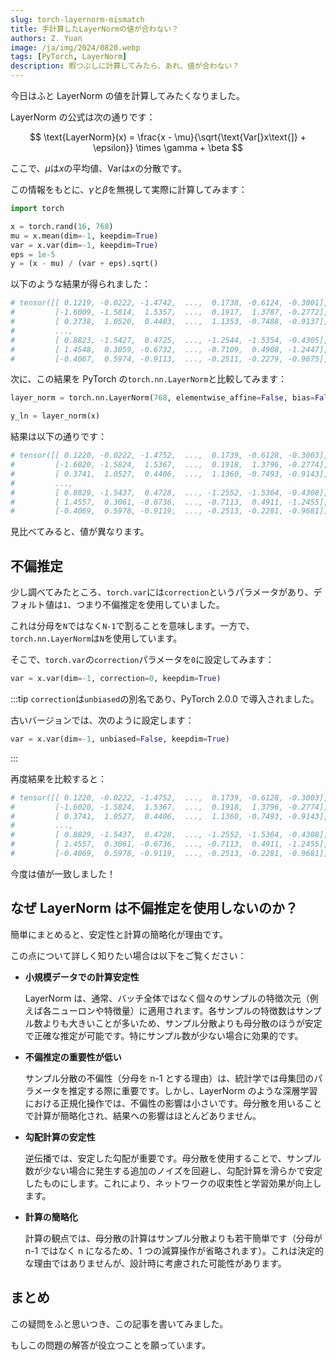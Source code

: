 ```yaml
---
slug: torch-layernorm-mismatch
title: 手計算したLayerNormの値が合わない？
authors: Z. Yuan
image: /ja/img/2024/0820.webp
tags: [PyTorch, LayerNorm]
description: 暇つぶしに計算してみたら、あれ、値が合わない？
---
```


今日はふと LayerNorm の値を計算してみたくなりました。

<!-- truncate -->

LayerNorm の公式は次の通りです：

$$
\text{LayerNorm}(x) = \frac{x - \mu}{\sqrt{\text{Var[}x\text{]} + \epsilon}} \times \gamma + \beta
$$

ここで、$\mu$は$x$の平均値、$\text{Var}$は$x$の分散です。

この情報をもとに、$\gamma$と$\beta$を無視して実際に計算してみます：

```python
import torch

x = torch.rand(16, 768)
mu = x.mean(dim=-1, keepdim=True)
var = x.var(dim=-1, keepdim=True)
eps = 1e-5
y = (x - mu) / (var + eps).sqrt()
```

以下のような結果が得られました：

```python
# tensor([[ 0.1219, -0.0222, -1.4742,  ...,  0.1738, -0.6124, -0.3001],
#         [-1.6009, -1.5814,  1.5357,  ...,  0.1917,  1.3787, -0.2772],
#         [ 0.3738,  1.0520,  0.4403,  ...,  1.1353, -0.7488, -0.9137],
#         ...,
#         [ 0.8823, -1.5427,  0.4725,  ..., -1.2544, -1.5354, -0.4305],
#         [ 1.4548,  0.3059, -0.6732,  ..., -0.7109,  0.4908, -1.2447],
#         [-0.4067,  0.5974, -0.9113,  ..., -0.2511, -0.2279, -0.9675]])
```

次に、この結果を PyTorch の`torch.nn.LayerNorm`と比較してみます：

```python
layer_norm = torch.nn.LayerNorm(768, elementwise_affine=False, bias=False)

y_ln = layer_norm(x)
```

結果は以下の通りです：

```python
# tensor([[ 0.1220, -0.0222, -1.4752,  ...,  0.1739, -0.6128, -0.3003],
#         [-1.6020, -1.5824,  1.5367,  ...,  0.1918,  1.3796, -0.2774],
#         [ 0.3741,  1.0527,  0.4406,  ...,  1.1360, -0.7493, -0.9143],
#         ...,
#         [ 0.8829, -1.5437,  0.4728,  ..., -1.2552, -1.5364, -0.4308],
#         [ 1.4557,  0.3061, -0.6736,  ..., -0.7113,  0.4911, -1.2455],
#         [-0.4069,  0.5978, -0.9119,  ..., -0.2513, -0.2281, -0.9681]])
```

見比べてみると、値が異なります。

## 不偏推定

少し調べてみたところ、`torch.var`には`correction`というパラメータがあり、デフォルト値は`1`、つまり不偏推定を使用していました。

これは分母を`N`ではなく`N-1`で割ることを意味します。一方で、`torch.nn.LayerNorm`は`N`を使用しています。

そこで、`torch.var`の`correction`パラメータを`0`に設定してみます：

```python
var = x.var(dim=-1, correction=0, keepdim=True)
```

:::tip
`correction`は`unbiased`の別名であり、PyTorch 2.0.0 で導入されました。

古いバージョンでは、次のように設定します：

```python
var = x.var(dim=-1, unbiased=False, keepdim=True)
```

:::

再度結果を比較すると：

```python
# tensor([[ 0.1220, -0.0222, -1.4752,  ...,  0.1739, -0.6128, -0.3003],
#         [-1.6020, -1.5824,  1.5367,  ...,  0.1918,  1.3796, -0.2774],
#         [ 0.3741,  1.0527,  0.4406,  ...,  1.1360, -0.7493, -0.9143],
#         ...,
#         [ 0.8829, -1.5437,  0.4728,  ..., -1.2552, -1.5364, -0.4308],
#         [ 1.4557,  0.3061, -0.6736,  ..., -0.7113,  0.4911, -1.2455],
#         [-0.4069,  0.5978, -0.9119,  ..., -0.2513, -0.2281, -0.9681]])
```

今度は値が一致しました！

## なぜ LayerNorm は不偏推定を使用しないのか？

簡単にまとめると、安定性と計算の簡略化が理由です。

この点について詳しく知りたい場合は以下をご覧ください：

- **小規模データでの計算安定性**

  LayerNorm は、通常、バッチ全体ではなく個々のサンプルの特徴次元（例えば各ニューロンや特徴量）に適用されます。各サンプルの特徴数はサンプル数よりも大きいことが多いため、サンプル分散よりも母分散のほうが安定で正確な推定が可能です。特にサンプル数が少ない場合に効果的です。

- **不偏推定の重要性が低い**

  サンプル分散の不偏性（分母を n-1 とする理由）は、統計学では母集団のパラメータを推定する際に重要です。しかし、LayerNorm のような深層学習における正規化操作では、不偏性の影響は小さいです。母分散を用いることで計算が簡略化され、結果への影響はほとんどありません。

- **勾配計算の安定性**

  逆伝播では、安定した勾配が重要です。母分散を使用することで、サンプル数が少ない場合に発生する追加のノイズを回避し、勾配計算を滑らかで安定したものにします。これにより、ネットワークの収束性と学習効果が向上します。

- **計算の簡略化**

  計算の観点では、母分散の計算はサンプル分散よりも若干簡単です（分母が n-1 ではなく n になるため、1 つの減算操作が省略されます）。これは決定的な理由ではありませんが、設計時に考慮された可能性があります。

## まとめ

この疑問をふと思いつき、この記事を書いてみました。

もしこの問題の解答が役立つことを願っています。
